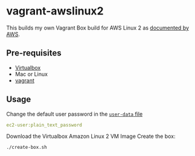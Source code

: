 # vagrant-awslinux2

This builds my own Vagrant Box build for AWS Linux 2 as [documented by AWS](https://docs.aws.amazon.com/AWSEC2/latest/UserGuide/amazon-linux-2-virtual-machine.html).

## Pre-requisites

 * [Virtualbox](https://www.virtualbox.org/wiki/Downloads)
 * Mac or Linux
 * [vagrant](https://www.vagrantup.com/downloads.html)

## Usage

Change the default user password in the [`user-data` file](./seedconfig/user-data)

````yaml
ec2-user:plain_text_password
````

Download the Virtualbox Amazon Linux 2 VM Image
Create the box:

````shell
./create-box.sh
````
